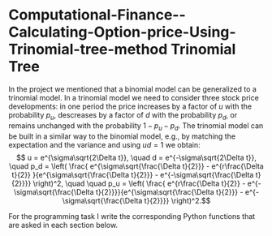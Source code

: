 # Computational-Finance--Calculating-Option-price-Using-Trinomial-tree-method Trinomial Tree
In the project we mentioned that a binomial model can be generalized to a trinomial model. In a trinomial model we need to consider three stock price developments: in one period the price increases by a factor of $u$ with the probability $p_u$, descreases by a factor of $d$ with the probability $p_d$, or remains unchanged with the probability $1−p_u −p_d$. The trinomial model can be built in a similar way to the binomial model, e.g., by matching the expectation and the variance and using $ud = 1$ we obtain:
    $$ u = e^{\sigma\sqrt{2\Delta t}}, \quad d = e^{-\sigma\sqrt{2\Delta t}}, \quad p_d = \left( \frac{ e^{\sigma\sqrt{\frac{\Delta t}{2}}} - e^{r\frac{\Delta t}{2}} }{e^{\sigma\sqrt{\frac{\Delta t}{2}}} - e^{-\sigma\sqrt{\frac{\Delta t}{2}}}} \right)^2, \quad \quad p_u = \left( \frac{ e^{r\frac{\Delta t}{2}} - e^{-\sigma\sqrt{\frac{\Delta t}{2}}}}{e^{\sigma\sqrt{\frac{\Delta t}{2}}} - e^{-\sigma\sqrt{\frac{\Delta t}{2}}}} \right)^2.$$

For the programming task I write the corresponding Python functions that are asked in each section below.
